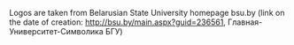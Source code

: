 Logos are taken from Belarusian State University homepage bsu.by (link on the date of creation: http://bsu.by/main.aspx?guid=236561, Главная-Университет-Символика БГУ)
